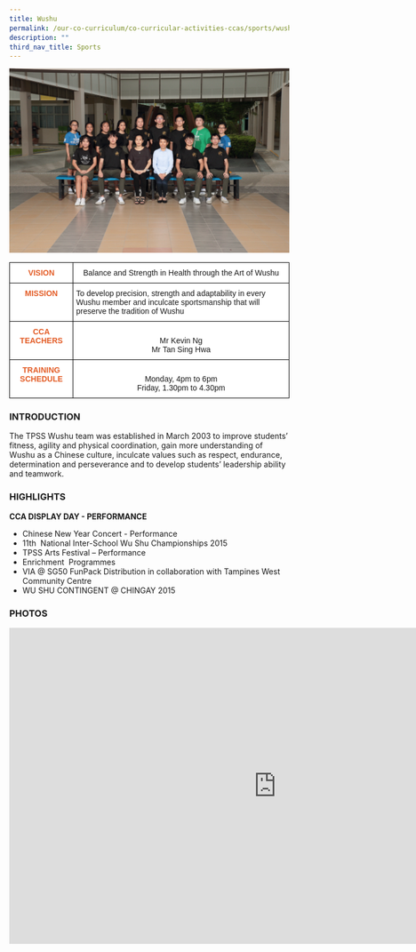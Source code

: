 ```yaml
---
title: Wushu
permalink: /our-co-curriculum/co-curricular-activities-ccas/sports/wushu/
description: ""
third_nav_title: Sports
---
```

![](/images/Wushu.png)<style type="text/css">
.tg  {border-collapse:collapse;border-spacing:0;}
.tg td{border-color:black;border-style:solid;border-width:1px;font-family:Arial, sans-serif;font-size:14px;
  overflow:hidden;padding:10px 5px;word-break:normal;}
.tg th{border-color:black;border-style:solid;border-width:1px;font-family:Arial, sans-serif;font-size:14px;
  font-weight:normal;overflow:hidden;padding:10px 5px;word-break:normal;}
.tg .tg-uu3v{background-color:#FFF;color:#E35C26;font-weight:bold;text-align:center;vertical-align:top}
.tg .tg-7yig{background-color:#FFF;text-align:center;vertical-align:top}
.tg .tg-zr06{background-color:#FFF;text-align:left;vertical-align:middle}
</style>
<table class="tg">
<thead>
  <tr>
    <th class="tg-uu3v">VISION</th>
    <th class="tg-7yig"><span style="background-color:initial">Balance and Strength in Health through the Art of Wushu</span><br></th>
  </tr>
</thead>
<tbody>
  <tr>
    <td class="tg-uu3v">MISSION</td>
    <td class="tg-zr06">To develop precision, strength and adaptability in every Wushu member and inculcate sportsmanship that will preserve the tradition of Wushu<br></td>
  </tr>
  <tr>
    <td class="tg-uu3v">CCA TEACHERS</td>
    <td class="tg-7yig"><br><span style="background-color:initial">Mr Kevin Ng </span><br><span style="background-color:transparent">Mr Tan Sing Hwa</span></td>
  </tr>
  <tr>
    <td class="tg-uu3v">TRAINING SCHEDULE</td>
    <td class="tg-7yig"><br><span style="background-color:initial">Monday, 4pm to 6pm </span><br><span style="background-color:initial">Friday, 1.30pm to 4.30pm</span></td>
  </tr>
</tbody>
</table>

### INTRODUCTION

The TPSS Wushu team was established in March 2003 to improve students’ fitness, agility and physical coordination, gain more understanding of Wushu as a Chinese culture, inculcate values such as respect, endurance, determination and perseverance and to develop students’ leadership ability and teamwork.

### HIGHLIGHTS

**CCA DISPLAY DAY - PERFORMANCE**  
*   Chinese New Year Concert - Performance 
*   11th &nbsp;National Inter-School Wu Shu Championships 2015  
*   TPSS Arts Festival – Performance
*   Enrichment &nbsp;Programmes  
*   VIA @ SG50 FunPack Distribution in collaboration with Tampines West Community Centre  
*   WU SHU CONTINGENT @ CHINGAY 2015

### PHOTOS

<iframe allowfullscreen="true" height="569" width="960" frameborder="0" src="https://docs.google.com/presentation/d/e/2PACX-1vRLJ_Q6TtEyY0J-uH_43Xz3jR5g3BJzPbOi8mhpbk70HifHr13_pqqpj-F2qNrrzuS7jk_qeR8BCKza/embed?start=true&amp;loop=true&amp;delayms=3000"></iframe>